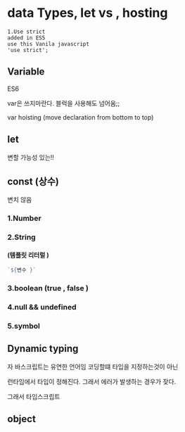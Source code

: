 # data Types, let vs , hosting

```text
1.Use strict 
added in ES5
use this Vanila javascript
'use strict';
```

## Variable 

ES6 



var은 쓰지마란다.  블럭을 사용해도  넘어옴;;

var hoisting \(move declaration from bottom to top\)



## let 

변할 가능성 있는!!

## const \(상수\) 

변치 않음 



### 1.Number 

### 2.String 

#### \(템플릿 리터럴 \)

```javascript
`${변수 }`
```

### 3.boolean \(true , false \)



### 4.null && undefined



### 5.symbol



## Dynamic typing 

자 바스크립트는 유연한 언어임 코딩할떄 타입을 지정하는것이 아닌 

런타임에서 타입이 정해진다. 그래서 에러가 발생하는 경우가 잦다.

그래서 타입스크립트 



## object




